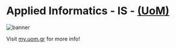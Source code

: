 # Applied Informatics - IS - [(UoM)](https://www.uom.gr/dai)
![banner](https://user-images.githubusercontent.com/44483926/209818999-629b20ac-0bc9-44e5-9f04-fe1cb00a7daa.png)

Visit [my.uom.gr](https://my.uom.gr) for more info!
